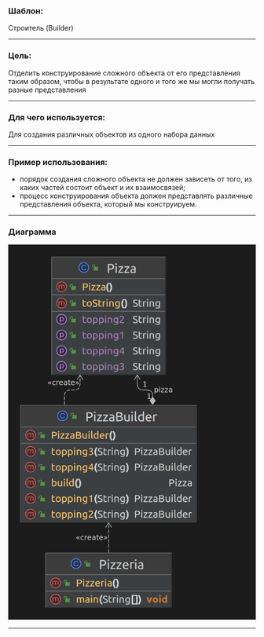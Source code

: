 ### Шаблон:

Строитель (Builder)

----------------------------------------------------------------------------------------------------------------------
### Цель:

Отделить конструирование сложного объекта от его представления таким образом, чтобы в результате
одного и того же мы могли получать разные представления

----------------------------------------------------------------------------------------------------------------------
### Для чего используется:

Для создания различных объектов из одного набора данных

----------------------------------------------------------------------------------------------------------------------
### Пример использования:

- порядок создания сложного объекта не должен зависеть от того, из каких частей состоит объект 
и их взаимосвязей;
- процесс конструирования объекта должен представлять различные представления объекта, который
мы конструируем.

----------------------------------------------------------------------------------------------------------------------
### Диаграмма

![builder.png](..%2F..%2F..%2Fdiagrams%2Fbuilder.png)

----------------------------------------------------------------------------------------------------------------------